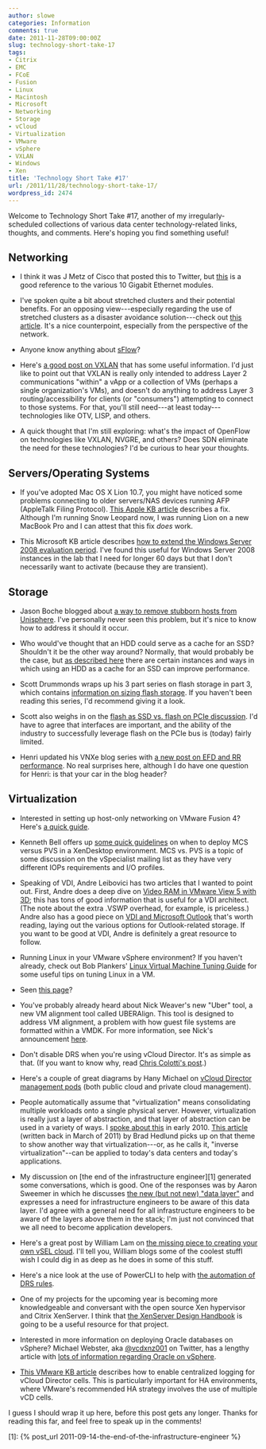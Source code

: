 ```yaml
---
author: slowe
categories: Information
comments: true
date: 2011-11-28T09:00:00Z
slug: technology-short-take-17
tags:
- Citrix
- EMC
- FCoE
- Fusion
- Linux
- Macintosh
- Microsoft
- Networking
- Storage
- vCloud
- Virtualization
- VMware
- vSphere
- VXLAN
- Windows
- Xen
title: 'Technology Short Take #17'
url: /2011/11/28/technology-short-take-17/
wordpress_id: 2474
---
```


Welcome to Technology Short Take #17, another of my irregularly-scheduled collections of various data center technology-related links, thoughts, and comments. Here's hoping you find something useful!

## Networking

* I think it was J Metz of Cisco that posted this to Twitter, but [this](http://www.networkworld.com/community/blog/confused-10gbe-optics-modules) is a good reference to the various 10 Gigabit Ethernet modules.

* I've spoken quite a bit about stretched clusters and their potential benefits. For an opposing view---especially regarding the use of stretched clusters as a disaster avoidance solution---check out [this article](http://blog.ioshints.info/2011/09/long-distance-vmotion-for-disaster.html). It's a nice counterpoint, especially from the perspective of the network.

* Anyone know anything about [sFlow](http://blog.sflow.com/)?

* Here's [a good post on VXLAN](http://www.borgcube.com/blogs/2011/11/vxlan-primer-part-1/) that has some useful information. I'd just like to point out that VXLAN is really only intended to address Layer 2 communications "within" a vApp or a collection of VMs (perhaps a single organization's VMs), and doesn't do anything to address Layer 3 routing/accessibility for clients (or "consumers") attempting to connect to those systems. For that, you'll still need---at least today---technologies like OTV, LISP, and others.

* A quick thought that I'm still exploring: what's the impact of OpenFlow on technologies like VXLAN, NVGRE, and others? Does SDN eliminate the need for these technologies? I'd be curious to hear your thoughts.

## Servers/Operating Systems

* If you've adopted Mac OS X Lion 10.7, you might have noticed some problems connecting to older servers/NAS devices running AFP (AppleTalk Filing Protocol). [This Apple KB article](http://support.apple.com/kb/HT4700) describes a fix. Although I'm running Snow Leopard now, I was running Lion on a new MacBook Pro and I can attest that this fix _does_ work.

* This Microsoft KB article describes [how to extend the Windows Server 2008 evaluation period](http://support.microsoft.com/kb/948472). I've found this useful for Windows Server 2008 instances in the lab that I need for longer 60 days but that I don't necessarily want to activate (because they are transient).

## Storage

* Jason Boche blogged about [a way to remove stubborn hosts from Unisphere](http://www.boche.net/blog/index.php/2011/11/14/unable-to-remove-stubborn-hosts-from-unisphere-and-the-solution/). I've personally never seen this problem, but it's nice to know how to address it should it occur.

* Who would've thought that an HDD could serve as a cache for an SSD? Shouldn't it be the other way around? Normally, that would probably be the case, but [as described here](http://thessdguy.com/an-hdd-cache-for-an-ssd/) there are certain instances and ways in which using an HDD as a cache for an SSD can improve performance.

* Scott Drummonds wraps up his 3 part series on flash storage in part 3, which contains [information on sizing flash storage](http://vpivot.com/2011/11/17/the-flash-storage-revolution-part-iii/). If you haven't been reading this series, I'd recommend giving it a look.

* Scott also weighs in on the [flash as SSD vs. flash on PCIe discussion](http://vpivot.com/2011/11/22/flash-or-ssd-or-why-interfaces-matter/). I'd have to agree that interfaces are important, and the ability of the industry to successfully leverage flash on the PCIe bus is (today) fairly limited.

* Henri updated his VNXe blog series with [a new post on EFD and RR performance](http://henriwithani.wordpress.com/2011/11/21/vnxe-3300-performance-follow-up/). No real surprises here, although I do have one question for Henri: is that your car in the blog header?

## Virtualization

* Interested in setting up host-only networking on VMware Fusion 4? Here's [a quick guide](http://mergy.org/2011/09/host-only-networking-setup-with-vmware-fusion-4/).

* Kenneth Bell offers up [some quick guidelines](http://blogs.citrix.com/2011/02/17/mcs-or-pvs-what-should-i-be-using/) on when to deploy MCS versus PVS in a XenDesktop environment. MCS vs. PVS is a topic of some discussion on the vSpecialist mailing list as they have very different IOPs requirements and I/O profiles.

* Speaking of VDI, Andre Leibovici has two articles that I wanted to point out. First, Andre does a deep dive on [Video RAM in VMware View 5 with 3D](http://myvirtualcloud.net/?p=2238); this has tons of good information that is useful for a VDI architect. (The note about the extra .VSWP overhead, for example, is priceless.) Andre also has a good piece on [VDI and Microsoft Outlook](http://myvirtualcloud.net/?p=1664) that's worth reading, laying out the various options for Outlook-related storage. If you want to be good at VDI, Andre is definitely a great resource to follow.

* Running Linux in your VMware vSphere environment? If you haven't already, check out Bob Plankers' [Linux Virtual Machine Tuning Guide](http://lonesysadmin.net/linux-virtual-machine-tuning-guide/) for some useful tips on tuning Linux in a VM.

* Seen [this page](http://kb.vmware.com/selfservice/google/searchpage.jsp)?

* You've probably already heard about Nick Weaver's new "Uber" tool, a new VM alignment tool called UBERAlign. This tool is designed to address VM alignment, a problem with how guest file systems are formatted within a VMDK. For more information, see Nick's announcement [here](http://nickapedia.com/2011/11/03/straighten-up-with-a-new-uber-tool-presenting-uberalign/).

* Don't disable DRS when you're using vCloud Director. It's as simple as that. (If you want to know why, read [Chris Colotti's post](http://www.chriscolotti.us/vmware/vcloud/gotcha-disabling-vmware-drs-with-vcloud-director/).)

* Here's a couple of great diagrams by Hany Michael on [vCloud Director management pods](http://www.hypervizor.com/2011/11/double-diagram-vcloud-director-management-pod-in-the-public-private-clouds/) (both public cloud and private cloud management).

* People automatically assume that "virtualization" means consolidating multiple workloads onto a single physical server. However, virtualization is really just a layer of abstraction, and that layer of abstraction can be used in a variety of ways. I [spoke about this](http://www.slideshare.net/lowescott/201004egroupkeynote) in early 2010. [This article](http://bradhedlund.com/2011/03/16/inverse-virtualization-for-internet-scale-applications/) (written back in March of 2011) by Brad Hedlund picks up on that theme to show another way that virtualization---or, as he calls it, "inverse virtualization"--can be applied to today's data centers and today's applications.

* My discussion on [the end of the infrastructure engineer][1] generated some conversations, which is good. One of the responses was by Aaron Sweemer in which he discusses [the new (but not new) "data layer"](http://www.virtualinsanity.com/index.php/2011/10/11/the-layer-between-the-layers/) and expresses a need for infrastructure engineers to be aware of this data layer. I'd agree with a general need for all infrastructure engineers to be aware of the layers above them in the stack; I'm just not convinced that we all need to become application developers.

* Here's a great post by William Lam on [the missing piece to creating your own vSEL cloud](http://www.virtuallyghetto.com/2011/10/missing-piece-in-creating-your-own.html). I'll tell you, William blogs some of the coolest stuffI wish I could dig in as deep as he does in some of this stuff.

* Here's a nice look at the use of PowerCLI to help with [the automation of DRS rules](http://www.van-lieshout.com/2011/06/drs-rules/).

* One of my projects for the upcoming year is becoming more knowledgeable and conversant with the open source Xen hypervisor and Citrix XenServer. I think that [the XenServer Design Handbook](https://community.citrix.com/kits/#/kit/3125008) is going to be a useful resource for that project.

* Interested in more information on deploying Oracle databases on vSphere? Michael Webster, aka [@vcdxnz001](http://twitter.com/vcdxnz001) on Twitter, has a lengthy article with [lots of information regarding Oracle on vSphere](http://longwhiteclouds.com/2011/11/22/deploying-enterprise-oracle-databases-on-vsphere/).

* [This VMware KB article](http://kb.vmware.com/kb/2004519) describes how to enable centralized logging for vCloud Director cells. This is particularly important for HA environments, where VMware's recommended HA strategy involves the use of multiple vCD cells.

I guess I should wrap it up here, before this post gets any longer. Thanks for reading this far, and feel free to speak up in the comments!

[1]: {% post_url 2011-09-14-the-end-of-the-infrastructure-engineer %}
